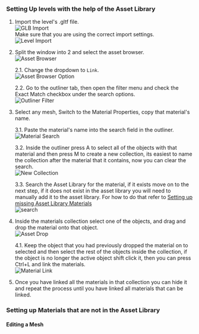 

### Setting Up levels with the help of the Asset Library  

1. Import the level's .gltf file.  
![GLB Import](../../assets/images/import-1.png)  
	Make sure that you are using the correct import settings.  
	![Level Import](../../assets/images/level-import.png)  

2. Split the window into 2 and select the asset browser.  
	![Asset Browser](../../assets/images/asset-browser.png)  

	2.1. Change the dropdown to `Link`.  
	![Asset Browser Option](../../assets/images/asset-browser-option.png)  
	
	2.2. Go to the outliner tab, then open the filter menu and check the Exact Match checkbox under the search options.  
	![Outliner Filter](../../assets/images/outliner-filter.png)  

3. Select any mesh, Switch to the Material Properties, copy that material's name.  

	3.1. Paste the material's name into the search field in the outliner.  
	![Material Search](../../assets/images/outliner-search.png)  
	
	3.2. Inside the outliner press A to select all of the objects with that material and then press M to create a new collection, its easiest to name the collection after the material that it contains, now you can clear the search.  
	![New Collection](../../assets/images/new-collection.png)  

	3.3. Search the Asset Library for the material, if it exists move on to the next step, if it does not exist in the asset library you will need to manually add it to the asset library. For how to do that refer to [Setting up missing Asset Library Materials](#Setting%20up%20Materials%20that%20are%20not%20in%20the%20Asset%20Library)  
	![search](../../assets/images/asset-lib-search.png)  

4. Inside the materials collection select one of the objects, and drag and drop the material onto that object.  
	![Asset Drop](../../assets/images/asset-lib-drop.png)  

	4.1. Keep the object that you had previously dropped the material on to selected and then select the rest of the objects inside the collection, if the object is no longer the active object shift click it, then you can press Ctrl+L and link the materials.  
	![Material Link](../../assets/images/asset-lib-link.png)  

5. Once you have linked all the materials in that collection you can hide it and repeat the process until you have linked all materials that can be linked.  


### Setting up Materials that are not in the Asset Library  



#### Editing a Mesh 
